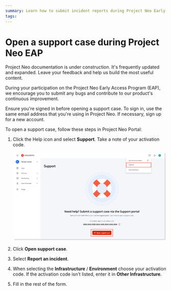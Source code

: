 ```yaml
---
summary: Learn how to submit incident reports during Project Neo Early Access Program.
tags:
---
```


# Open a support case during Project Neo EAP

<div class="info" markdown="1">

Project Neo documentation is under construction. It's frequently updated and expanded. Leave your feedback and help us build the most useful content.

</div>

During your participation on the Project Neo Early Access Program (EAP), we encourage you to submit any bugs and contribute to our product's continuous improvement.

<div class="info" markdown="1">

Ensure you're signed in before opening a support case. To sign in, use the same email address that you're using in Project Neo. If necessary, sign up for a new account.

</div>

To open a support case, follow these steps in Project Neo Portal:

1. Click the Help icon and select **Support**. Take a note of your activation code.

    ![Open a support case in Project Neo Portal](images/neo-support-pl.png)

1. Click **Open support case**.

1. Select **Report an incident**.

1. When selecting the **Infrastructure** / **Environment** choose your activation code. If the activation code isn't listed, enter it in **Other Infrastructure**.

1. Fill in the rest of the form.
